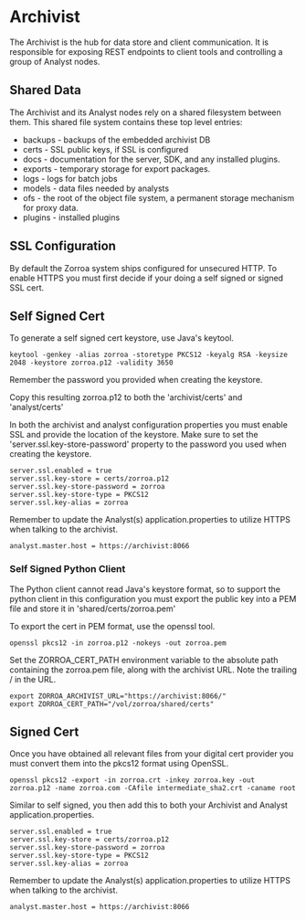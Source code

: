 # Archivist

The Archivist is the hub for data store and client communication.  It is responsible
for exposing REST endpoints to client tools and controlling a group of Analyst nodes.

## Shared Data

The Archivist and its Analyst nodes rely on a shared filesystem between them.  This
shared file system contains these top level entries:

   * backups - backups of the embedded archivist DB
   * certs - SSL public keys, if SSL is configured
   * docs - documentation for the server, SDK, and any installed plugins.
   * exports - temporary storage for export packages.
   * logs - logs for batch jobs
   * models - data files needed by analysts
   * ofs - the root of the object file system, a permanent storage mechanism for proxy data.
   * plugins - installed plugins

## SSL Configuration

By default the Zorroa system ships configured for unsecured HTTP.  To enable HTTPS you
must first decide if your doing a self signed or signed SSL cert.

## Self Signed Cert

To generate a self signed cert keystore, use Java's keytool.

```
keytool -genkey -alias zorroa -storetype PKCS12 -keyalg RSA -keysize 2048 -keystore zorroa.p12 -validity 3650
```

Remember the password you provided when creating the keystore.

Copy this resulting zorroa.p12 to both the 'archivist/certs' and 'analyst/certs'

In both the archivist and analyst configuration properties you must enable SSL and provide the location of the keystore.
Make sure to set the 'server.ssl.key-store-password' property to the password you used when creating the keystore.

```
server.ssl.enabled = true
server.ssl.key-store = certs/zorroa.p12
server.ssl.key-store-password = zorroa
server.ssl.key-store-type = PKCS12
server.ssl.key-alias = zorroa
```

Remember to update the Analyst(s) application.properties to utilize HTTPS when talking to the archivist.

```
analyst.master.host = https://archivist:8066
```

### Self Signed Python Client

The Python client cannot read Java's keystore format, so to support the python client in this configuration
you must export the public key into a PEM file and store it in 'shared/certs/zorroa.pem'

To export the cert in PEM format, use the openssl tool.

```
openssl pkcs12 -in zorroa.p12 -nokeys -out zorroa.pem
```

Set the ZORROA_CERT_PATH environment variable to the absolute path containing the zorroa.pem file,
along with the archivist URL.  Note the trailing / in the URL.

```
export ZORROA_ARCHIVIST_URL="https://archivist:8066/"
export ZORROA_CERT_PATH="/vol/zorroa/shared/certs"
```

## Signed Cert

Once you have obtained all relevant files from your digital cert provider you must convert them into
the pkcs12 format using OpenSSL.

```
openssl pkcs12 -export -in zorroa.crt -inkey zorroa.key -out zorroa.p12 -name zorroa.com -CAfile intermediate_sha2.crt -caname root
```

Similar to self signed, you then add this to both your Archivist and Analyst application.properties.

```
server.ssl.enabled = true
server.ssl.key-store = certs/zorroa.p12
server.ssl.key-store-password = zorroa
server.ssl.key-store-type = PKCS12
server.ssl.key-alias = zorroa
```

Remember to update the Analyst(s) application.properties to utilize HTTPS when talking to the archivist.

```
analyst.master.host = https://archivist:8066
```
